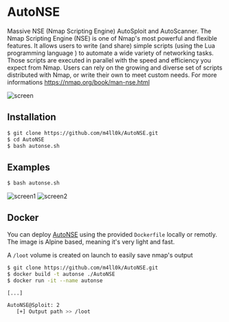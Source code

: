 # AutoNSE

Massive NSE (Nmap Scripting Engine) AutoSploit and AutoScanner. The Nmap Scripting Engine (NSE) is one of Nmap's most powerful and flexible features. It allows users to write (and share) simple scripts (using the Lua programming language ) to automate a wide variety of networking tasks. Those scripts are executed in parallel with the speed and efficiency you expect from Nmap. Users can rely on the growing and diverse set of scripts distributed with Nmap, or write their own to meet custom needs. For more informations https://nmap.org/book/man-nse.html

![screen](https://raw.githubusercontent.com/m4ll0k/AutoNSE/master/screen.png)

## Installation
```bash
$ git clone https://github.com/m4ll0k/AutoNSE.git
$ cd AutoNSE 
$ bash autonse.sh
```

## Examples

```bash
$ bash autonse.sh
```
![screen1](https://raw.githubusercontent.com/m4ll0k/AutoNSE/master/screen1.png)
![screen2](https://raw.githubusercontent.com/m4ll0k/AutoNSE/master/screen2.png)

## Docker

You can deploy [AutoNSE](https://github.com/m4ll0k/AutoNSE) using the provided `Dockerfile` locally or remotly.  
The image is Alpine based, meaning it's very light and fast.  

A `/loot` volume is created on launch to easily save nmap's output

```bash
$ git clone https://github.com/m4ll0k/AutoNSE.git
$ docker build -t autonse ./AutoNSE
$ docker run -it --name autonse

[...]

AutoNSE@Sploit: 2
   [+] Output path >> /loot

```
